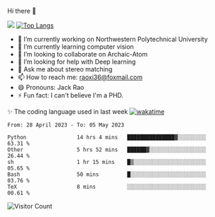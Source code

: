 Hi there 👋

![](https://github-readme-stats.vercel.app/api?username=ZhiboRao)
[![Top Langs](https://github-readme-stats.vercel.app/api/top-langs/?username=ZhiboRao&layout=compact)](https://github.com/anuraghazra/github-readme-stats)

- 🔭 I’m currently working on Northwestern Polytechnical University
- 🌱 I’m currently learning computer vision
- 👯 I’m looking to collaborate on Archaic-Atom
- 🤔 I’m looking for help with Deep learning
- 💬 Ask me about stereo matching
- 📫 How to reach me: raoxi36@foxmail.com
- 😄 Pronouns: Jack Rao
- ⚡ Fun fact: I can't believe I'm a PHD.

✨ The coding language used in last week [![wakatime](https://wakatime.com/badge/user/51ec5ec7-4742-4243-9eea-732ade32c0b7.svg)](https://wakatime.com/@51ec5ec7-4742-4243-9eea-732ade32c0b7)
<!--START_SECTION:waka-->

```text
From: 28 April 2023 - To: 05 May 2023

Python                14 hrs 4 mins   ███████████████▓░░░░░░░░░   63.31 %
Other                 5 hrs 52 mins   ██████▓░░░░░░░░░░░░░░░░░░   26.44 %
sh                    1 hr 15 mins    █▒░░░░░░░░░░░░░░░░░░░░░░░   05.65 %
Bash                  50 mins         █░░░░░░░░░░░░░░░░░░░░░░░░   03.76 %
TeX                   8 mins          ░░░░░░░░░░░░░░░░░░░░░░░░░   00.61 %
```

<!--END_SECTION:waka-->

![Visitor Count](https://profile-counter.glitch.me/Raohaocheng/count.svg)
